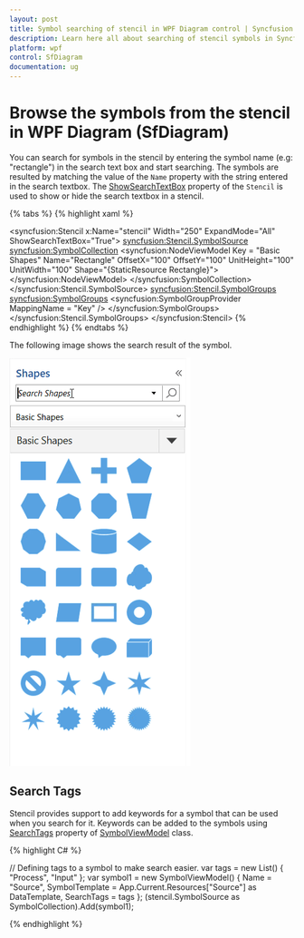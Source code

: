 ```yaml
---
layout: post
title: Symbol searching of stencil in WPF Diagram control | Syncfusion
description: Learn here all about searching of stencil symbols in Syncfusion WPF Diagram (SfDiagram) control ports.
platform: wpf
control: SfDiagram
documentation: ug
---
```


# Browse the symbols from the stencil in WPF Diagram (SfDiagram)

You can search for symbols in the stencil by entering the symbol name (e.g: "rectangle") in the search text box and start searching. The symbols are resulted by matching the value of the `Name` property with the string entered in the search textbox. The [ShowSearchTextBox](https://help.syncfusion.com/cr/wpf/Syncfusion.UI.Xaml.Diagram.Stencil.Stencil.html#Syncfusion_UI_Xaml_Diagram_Stencil_Stencil_ShowSearchTextBox) property of the `Stencil` is used to show or hide the search textbox in a stencil. 

{% tabs %}
{% highlight xaml %}

<!--Initialize the stencil-->
<syncfusion:Stencil x:Name="stencil" Width="250" ExpandMode="All"  ShowSearchTextBox="True">
    <!--Initialize the SymbolSource-->
    <syncfusion:Stencil.SymbolSource>               
        <!--Define the SymbolCollection-->
        <syncfusion:SymbolCollection>
            <syncfusion:NodeViewModel Key = "Basic Shapes" Name="Rectangle" OffsetX="100" OffsetY="100" UnitHeight="100" UnitWidth="100"  Shape="{StaticResource Rectangle}">
            </syncfusion:NodeViewModel>
        </syncfusion:SymbolCollection>
    </syncfusion:Stencil.SymbolSource>
    <syncfusion:Stencil.SymbolGroups>
        <syncfusion:SymbolGroups>
            <!--Separate groups based on the key-->
            <syncfusion:SymbolGroupProvider MappingName = "Key" />
        </syncfusion:SymbolGroups>
    </syncfusion:Stencil.SymbolGroups>
</syncfusion:Stencil>
{% endhighlight %}
{% endtabs %}

The following image shows the search result of the symbol.

 ![Symbol](Stencil_images/Stencil_Search_Textbox.GIF) 


## Search Tags

Stencil provides support to add keywords for a symbol that can be used when you search for it. Keywords can be added to the symbols using [SearchTags](https://help.syncfusion.com/cr/wpf/Syncfusion.UI.Xaml.Diagram.Stencil.SymbolViewModel.html#Syncfusion_UI_Xaml_Diagram_Stencil_SymbolViewModel_SearchTags) property of [SymbolViewModel](https://help.syncfusion.com/cr/wpf/Syncfusion.UI.Xaml.Diagram.Stencil.SymbolViewModel.html) class.

{% highlight C# %}

// Defining tags to a symbol to make search easier.
var tags = new List() { "Process", "Input" };
var symbol1 = new SymbolViewModel()
{
    Name = "Source",
    SymbolTemplate = App.Current.Resources["Source"] as DataTemplate,
    SearchTags = tags
};
(stencil.SymbolSource as SymbolCollection).Add(symbol1);

{% endhighlight %}